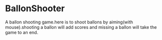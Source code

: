 # BallonShooter
 A ballon shooting game.here is to shoot ballons by aiming(with mouse).shooting a ballon will add scores and missing a ballon will take the game to an end.

